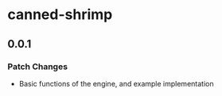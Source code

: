# canned-shrimp

## 0.0.1

### Patch Changes

- Basic functions of the engine, and example implementation

